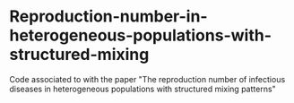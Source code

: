 # Reproduction-number-in-heterogeneous-populations-with-structured-mixing
Code associated to with the paper "The reproduction number of infectious diseases in heterogeneous populations with structured mixing patterns" 
